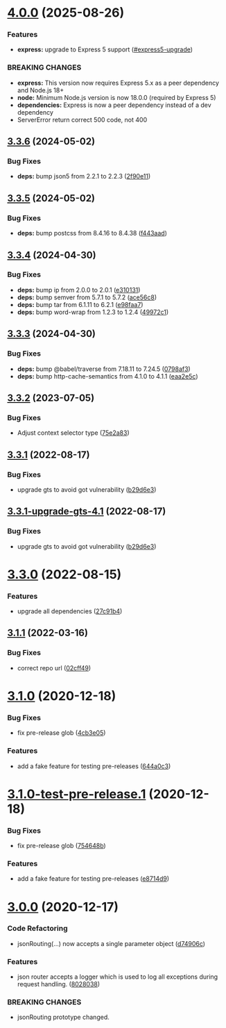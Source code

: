 # [4.0.0](https://github.com/tibber/tibber-express-utils/compare/v3.3.6...v4.0.0) (2025-08-26)


### Features

* **express:** upgrade to Express 5 support ([#express5-upgrade](https://github.com/tibber/tibber-express-utils/commit/express5-upgrade))

### BREAKING CHANGES

* **express:** This version now requires Express 5.x as a peer dependency and Node.js 18+
* **node:** Minimum Node.js version is now 18.0.0 (required by Express 5)
* **dependencies:** Express is now a peer dependency instead of a dev dependency
* ServerError return correct 500 code, not 400

## [3.3.6](https://github.com/tibber/tibber-express-utils/compare/v3.3.5...v3.3.6) (2024-05-02)


### Bug Fixes

* **deps:** bump json5 from 2.2.1 to 2.2.3 ([2f90e11](https://github.com/tibber/tibber-express-utils/commit/2f90e1132eb274ba254cde01f9e33439a9d6062a))

## [3.3.5](https://github.com/tibber/tibber-express-utils/compare/v3.3.4...v3.3.5) (2024-05-02)


### Bug Fixes

* **deps:** bump postcss from 8.4.16 to 8.4.38 ([f443aad](https://github.com/tibber/tibber-express-utils/commit/f443aada209d52f092aa7e46f37f0d13aadc23e1))

## [3.3.4](https://github.com/tibber/tibber-express-utils/compare/v3.3.3...v3.3.4) (2024-04-30)


### Bug Fixes

* **deps:** bump ip from 2.0.0 to 2.0.1 ([e310131](https://github.com/tibber/tibber-express-utils/commit/e3101318f706c7ebccf1c1411386fe7f11c1cc61))
* **deps:** bump semver from 5.7.1 to 5.7.2 ([ace56c8](https://github.com/tibber/tibber-express-utils/commit/ace56c89006913b815d1a213845df2e5fc7d5705))
* **deps:** bump tar from 6.1.11 to 6.2.1 ([e98faa7](https://github.com/tibber/tibber-express-utils/commit/e98faa752d7963b2a7b073a9e2237959ed14c25c))
* **deps:** bump word-wrap from 1.2.3 to 1.2.4 ([49972c1](https://github.com/tibber/tibber-express-utils/commit/49972c17ddec44111fa5af502f6502f76ef33b6c))

## [3.3.3](https://github.com/tibber/tibber-express-utils/compare/v3.3.2...v3.3.3) (2024-04-30)


### Bug Fixes

* **deps:** bump @babel/traverse from 7.18.11 to 7.24.5 ([0798af3](https://github.com/tibber/tibber-express-utils/commit/0798af346502aaae020debed8ef69f08aae5501a))
* **deps:** bump http-cache-semantics from 4.1.0 to 4.1.1 ([eaa2e5c](https://github.com/tibber/tibber-express-utils/commit/eaa2e5cddbdc928d8bd74c0b4cb07ac10853a8bc))

## [3.3.2](https://github.com/tibber/tibber-express-utils/compare/v3.3.1...v3.3.2) (2023-07-05)


### Bug Fixes

* Adjust context selector type ([75e2a83](https://github.com/tibber/tibber-express-utils/commit/75e2a83d99f63caad2f79b2bb1e20879ec7ca3e8))

## [3.3.1](https://github.com/tibber/tibber-express-utils/compare/v3.3.0...v3.3.1) (2022-08-17)


### Bug Fixes

* upgrade gts to avoid got vulnerability ([b29d6e3](https://github.com/tibber/tibber-express-utils/commit/b29d6e3a7152c086a257512c9669b32c6819af42))

## [3.3.1-upgrade-gts-4.1](https://github.com/tibber/tibber-express-utils/compare/v3.3.0...v3.3.1-upgrade-gts-4.1) (2022-08-17)


### Bug Fixes

* upgrade gts to avoid got vulnerability ([b29d6e3](https://github.com/tibber/tibber-express-utils/commit/b29d6e3a7152c086a257512c9669b32c6819af42))

# [3.3.0](https://github.com/tibber/tibber-express-utils/compare/v3.2.0...v3.3.0) (2022-08-15)


### Features

* upgrade all dependencies ([27c91b4](https://github.com/tibber/tibber-express-utils/commit/27c91b447a612d56a9f24b0663ecac2d793d99bd))

## [3.1.1](https://github.com/tibber/tibber-express-utils/compare/v3.1.0...v3.1.1) (2022-03-16)


### Bug Fixes

* correct repo url ([02cff49](https://github.com/tibber/tibber-express-utils/commit/02cff4955ad3e6caea872b8443f4630fe1318e36))

# [3.1.0](https://github.com/tibbercom/tibber-express-utils/compare/v3.0.0...v3.1.0) (2020-12-18)


### Bug Fixes

* fix pre-release glob ([4cb3e05](https://github.com/tibbercom/tibber-express-utils/commit/4cb3e058511d3b3473ac7ec428283bd9f3ee50c3))


### Features

* add a fake feature for testing pre-releases ([644a0c3](https://github.com/tibbercom/tibber-express-utils/commit/644a0c37e318a770d124f005a1442016893d7ff6))

# [3.1.0-test-pre-release.1](https://github.com/tibbercom/tibber-express-utils/compare/v3.0.0...v3.1.0-test-pre-release.1) (2020-12-18)


### Bug Fixes

* fix pre-release glob ([754648b](https://github.com/tibbercom/tibber-express-utils/commit/754648bbd3c5febe33264a91269c6ac4153c324a))


### Features

* add a fake feature for testing pre-releases ([e8714d9](https://github.com/tibbercom/tibber-express-utils/commit/e8714d97bd5752d9cff0a7fe93515572b4774d31))

# [3.0.0](https://github.com/tibbercom/tibber-express-utils/compare/v2.1.0...v3.0.0) (2020-12-17)


### Code Refactoring

* jsonRouting(...) now accepts a single parameter object ([d74906c](https://github.com/tibbercom/tibber-express-utils/commit/d74906c52e3f21bbc4a888babfd70e3b0a7f0625))


### Features

* json router accepts a logger which is used to log all exceptions during request handling. ([8028038](https://github.com/tibbercom/tibber-express-utils/commit/8028038d3e226ce749d31c776147c4537d3ae3c2))


### BREAKING CHANGES

* jsonRouting prototype changed.
